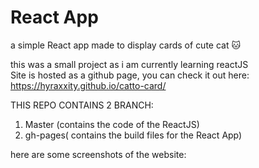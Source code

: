 # React App

a simple React app made to display cards of cute cat 🐱

this was a small project as i am currently learning reactJS <br/>
Site is hosted as a github page, you can check it out here: https://hyraxxity.github.io/catto-card/ 

THIS REPO CONTAINS 2 BRANCH:
  1. Master (contains the code of the ReactJS)
  2. gh-pages( contains the build files for the React App)
  
here are some screenshots of the website:
